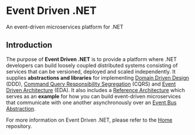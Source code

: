 # Event Driven .NET

An event-driven microservices platform for .NET

## Introduction

The purpose of **Event Driven .NET** is to provide a platform where .NET developers can build loosely coupled distributed systems consisting of services that can be versioned, deployed and scaled independently. It supplies **abstractions and libraries** for implementing [Domain Driven Design](https://en.wikipedia.org/wiki/Domain-driven_design) (DDD), [Command Query Responsibility Segregation](https://docs.microsoft.com/en-us/azure/architecture/patterns/cqrs) (CQRS) and [Event Driven Architecture](https://en.wikipedia.org/wiki/Event-driven_architecture) (EDA). It also includes a [Reference Architecture](https://github.com/event-driven-dotnet/EventDriven.ReferenceArchitecture) which serves as an **example** for how you can build event-driven microservices that communicate with one another asynchronously over an [Event Bus Abstraction](https://github.com/event-driven-dotnet/EventDriven.EventBus.Abstractions).

For more information on Event Driven .NET, please refer to the [Home](https://github.com/event-driven-dotnet/Home) repository.